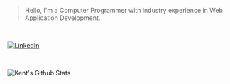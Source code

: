 > Hello, I'm a Computer Programmer with industry experience in Web Application Development.

<br />

[![LinkedIn](https://img.shields.io/badge/LinkedIn-0077B5?style=for-the-badge&logo=linkedin&logoColor=white)](https://www.linkedin.com/in/kentlouisetonino/)

<br />

![Kent's Github Stats](https://github-readme-streak-stats.herokuapp.com/?user=kentlouisetonino&theme=dark)
